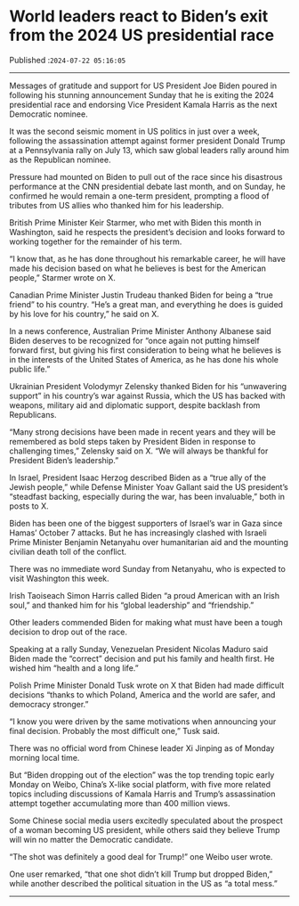 # World leaders react to Biden’s exit from the 2024 US presidential race

Published :`2024-07-22 05:16:05`

---

Messages of gratitude and support for US President Joe Biden poured in following his stunning announcement Sunday that he is exiting the 2024 presidential race and endorsing Vice President Kamala Harris as the next Democratic nominee.

It was the second seismic moment in US politics in just over a week, following the assassination attempt against former president Donald Trump at a Pennsylvania rally on July 13, which saw global leaders rally around him as the Republican nominee.

Pressure had mounted on Biden to pull out of the race since his disastrous performance at the CNN presidential debate last month, and on Sunday, he confirmed he would remain a one-term president, prompting a flood of tributes from US allies who thanked him for his leadership.

British Prime Minister Keir Starmer, who met with Biden this month in Washington, said he respects the president’s decision and looks forward to working together for the remainder of his term.

“I know that, as he has done throughout his remarkable career, he will have made his decision based on what he believes is best for the American people,” Starmer wrote on X.

Canadian Prime Minister Justin Trudeau thanked Biden for being a “true friend” to his country. “He’s a great man, and everything he does is guided by his love for his country,” he said on X.

In a news conference, Australian Prime Minister Anthony Albanese said Biden deserves to be recognized for “once again not putting himself forward first, but giving his first consideration to being what he believes is in the interests of the United States of America, as he has done his whole public life.”

Ukrainian President Volodymyr Zelensky thanked Biden for his “unwavering support” in his country’s war against Russia, which the US has backed with weapons, military aid and diplomatic support, despite backlash from Republicans.

“Many strong decisions have been made in recent years and they will be remembered as bold steps taken by President Biden in response to challenging times,” Zelensky said on X. “We will always be thankful for President Biden’s leadership.”

In Israel, President Isaac Herzog described Biden as a “true ally of the Jewish people,” while Defense Minister Yoav Gallant said the US president’s “steadfast backing, especially during the war, has been invaluable,” both in posts to X.

Biden has been one of the biggest supporters of Israel’s war in Gaza since Hamas’ October 7 attacks. But he has increasingly clashed with Israeli Prime Minister Benjamin Netanyahu over humanitarian aid and the mounting civilian death toll of the conflict.

There was no immediate word Sunday from Netanyahu, who is expected to visit Washington this week.

Irish Taoiseach Simon Harris called Biden “a proud American with an Irish soul,” and thanked him for his “global leadership” and “friendship.”

Other leaders commended Biden for making what must have been a tough decision to drop out of the race.

Speaking at a rally Sunday, Venezuelan President Nicolas Maduro said Biden made the “correct” decision and put his family and health first. He wished him “health and a long life.”

Polish Prime Minister Donald Tusk wrote on X that Biden had made difficult decisions “thanks to which Poland, America and the world are safer, and democracy stronger.”

“I know you were driven by the same motivations when announcing your final decision. Probably the most difficult one,” Tusk said.

There was no official word from Chinese leader Xi Jinping as of Monday morning local time.

But “Biden dropping out of the election” was the top trending topic early Monday on Weibo, China’s X-like social platform, with five more related topics including discussions of Kamala Harris and Trump’s assassination attempt together accumulating more than 400 million views.

Some Chinese social media users excitedly speculated about the prospect of a woman becoming US president, while others said they believe Trump will win no matter the Democratic candidate.

“The shot was definitely a good deal for Trump!” one Weibo user wrote.

One user remarked, “that one shot didn’t kill Trump but dropped Biden,” while another described the political situation in the US as “a total mess.”

---

